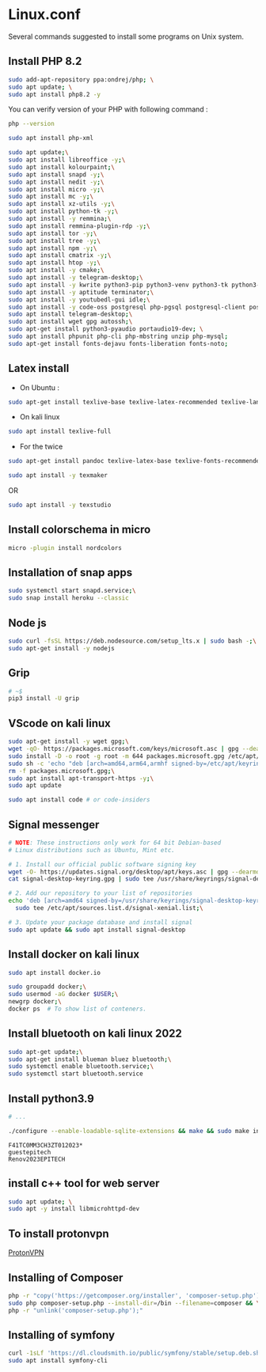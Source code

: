 # Linux.conf
Several commands suggested to install some programs on Unix system.

## Install PHP 8.2

```sh
sudo add-apt-repository ppa:ondrej/php; \
sudo apt update; \
sudo apt install php8.2 -y
```

You can verify version of your PHP with following command :

```sh
php --version
```

```sh
sudo apt install php-xml
```


```sh
sudo apt update;\
sudo apt install libreoffice -y;\
sudo apt install kolourpaint;\
sudo apt install snapd -y;\
sudo apt install nedit -y;\
sudo apt install micro -y;\
sudo apt install mc -y;\
sudo apt install xz-utils -y;\
sudo apt install python-tk -y;\
sudo apt install -y remmina;\
sudo apt install remmina-plugin-rdp -y;\
sudo apt install tor -y;\
sudo apt install tree -y;\
sudo apt install npm -y;\
sudo apt install cmatrix -y;\
sudo apt install htop -y;\
sudo apt install -y cmake;\
sudo apt install -y telegram-desktop;\
sudo apt install -y kwrite python3-pip python3-venv python3-tk python3-dev libsqlite3-dev;\
sudo apt install -y aptitude terminator;\
sudo apt install -y youtubedl-gui idle;\
sudo apt install -y code-oss postgresql php-pgsql postgresql-client postgresql-contrib libpq-dev openjdk-17-jdk
sudo apt install telegram-desktop;\
sudo apt install wget gpg autossh;\
sudo apt-get install python3-pyaudio portaudio19-dev; \
sudo apt install phpunit php-cli php-mbstring unzip php-mysql;
sudo apt-get install fonts-dejavu fonts-liberation fonts-noto;


```

## Latex install
- On Ubuntu :

```sh
sudo apt-get install texlive-base texlive-latex-recommended texlive-lang-french texlive-lang-english texlive-science texlive-fonts-recommended texlive-font-utils texlive-latex-recommended-doc texlive-science-doc texlive-binaries texlive-pictures texlive-pictures-doc texlive-metapost texlive-metapost-doc texlive-fonts-extra-doc texlive-fonts-extra-links texlive-bibtex-extra texlive-formats-extra texlive-latex-base texlive-latex-base-doc texlive-publishers texlive-publishers-doc latexmk
```

- On kali linux

```sh
sudo apt install texlive-full
```

- For the twice

```sh
sudo apt-get install pandoc texlive-latex-base texlive-fonts-recommended texlive-extra-utils texlive-latex-extra -y
```
```sh
sudo apt install -y texmaker
```

OR

```sh
sudo apt install -y texstudio
```

## Install colorschema in micro

```sh
micro -plugin install nordcolors
```

## Installation of snap apps
```sh
sudo systemctl start snapd.service;\
sudo snap install heroku --classic
```
## Node js
```sh
sudo curl -fsSL https://deb.nodesource.com/setup_lts.x | sudo bash -;\
sudo apt-get install -y nodejs

```

## Grip

```sh
# ~$
pip3 install -U grip
```

## VScode on kali linux

```sh
sudo apt-get install -y wget gpg;\
wget -qO- https://packages.microsoft.com/keys/microsoft.asc | gpg --dearmor > packages.microsoft.gpg;\
sudo install -D -o root -g root -m 644 packages.microsoft.gpg /etc/apt/keyrings/packages.microsoft.gpg;\
sudo sh -c 'echo "deb [arch=amd64,arm64,armhf signed-by=/etc/apt/keyrings/packages.microsoft.gpg] https://packages.microsoft.com/repos/code stable main" > /etc/apt/sources.list.d/vscode.list';\
rm -f packages.microsoft.gpg;\
sudo apt install apt-transport-https -y;\
sudo apt update
```

```sh
sudo apt install code # or code-insiders
```

## Signal messenger

```sh
# NOTE: These instructions only work for 64 bit Debian-based
# Linux distributions such as Ubuntu, Mint etc.

# 1. Install our official public software signing key
wget -O- https://updates.signal.org/desktop/apt/keys.asc | gpg --dearmor > signal-desktop-keyring.gpg;\
cat signal-desktop-keyring.gpg | sudo tee /usr/share/keyrings/signal-desktop-keyring.gpg > /dev/null;\

# 2. Add our repository to your list of repositories
echo 'deb [arch=amd64 signed-by=/usr/share/keyrings/signal-desktop-keyring.gpg] https://updates.signal.org/desktop/apt xenial main' |\
  sudo tee /etc/apt/sources.list.d/signal-xenial.list;\

# 3. Update your package database and install signal
sudo apt update && sudo apt install signal-desktop
```

## Install docker on kali linux

```sh
sudo apt install docker.io
```

```sh
sudo groupadd docker;\
sudo usermod -aG docker $USER;\
newgrp docker;\
docker ps  # To show list of conteners.
```

## Install bluetooth on kali linux 2022

```sh
sudo apt-get update;\
sudo apt-get install blueman bluez bluetooth;\
sudo systemctl enable bluetooth.service;\
sudo systemctl start bluetooth.service
```

## Install python3.9

```sh
# ...

./configure --enable-loadable-sqlite-extensions && make && sudo make install
```

```
F41TC0MM3CH3ZT012023*
guestepitech
Renov2023EPITECH
```

## install c++ tool for web server

```sh
sudo apt update; \
sudo apt -y install libmicrohttpd-dev
```

## To install protonvpn
[ProtonVPN](https://protonvpn.com/support/official-linux-vpn-kali/)

## Installing of Composer

```sh
php -r "copy('https://getcomposer.org/installer', 'composer-setup.php');" && \
sudo php composer-setup.php --install-dir=/bin --filename=composer && \
php -r "unlink('composer-setup.php');"

```

## Installing of symfony

```sh
curl -1sLf 'https://dl.cloudsmith.io/public/symfony/stable/setup.deb.sh' | sudo -E bash && \
sudo apt install symfony-cli

```
